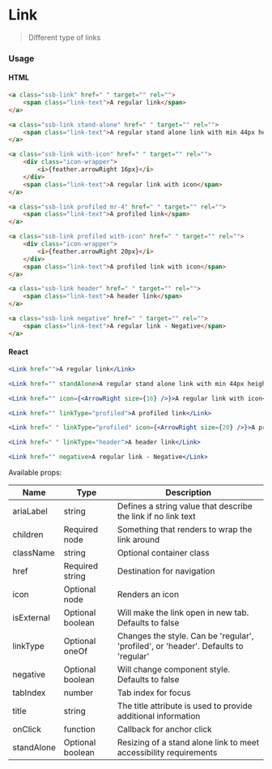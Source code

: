 Link
========

> Different type of links
### Usage


#### HTML

```html
<a class="ssb-link" href=" " target="" rel="">
    <span class="link-text">A regular link</span>
</a>

<a class="ssb-link stand-alone" href=" " target="" rel="">
    <span class="link-text">A regular stand alone link with min 44px height & width</span>
</a>

<a class="ssb-link with-icon" href=" " target="" rel="">
    <div class="icon-wrapper">
        <i>{feather.arrowRight 16px}</i>
    </div>
    <span class="link-text">A regular link with icon</span>
</a>

<a class="ssb-link profiled mr-4" href=" " target="" rel="">
    <span class="link-text">A profiled link</span>
</a>

<a class="ssb-link profiled with-icon" href=" " target="" rel="">
    <div class="icon-wrapper">
        <i>{feather.arrowRight 20px}</i>
    </div>
    <span class="link-text">A profiled link with icon</span>
</a>

<a class="ssb-link header" href=" " target="" rel="">
    <span class="link-text">A header link</span>
</a>

<a class="ssb-link negative" href=" " target="" rel="">
    <span class="link-text">A regular link - Negative</span>
</a>
```

#### React

```jsx harmony
<Link href="">A regular link</Link>

<Link href="" standAlone>A regular stand alone link with min 44px height & width</Link>

<Link href="" icon={<ArrowRight size={16} />}>A regular link with icon</Link>

<Link href="" linkType="profiled">A profiled link</Link>

<Link href=" " linkType="profiled" icon={<ArrowRight size={20} />}>A profiled link with icon</Link>

<Link href=" " linkType="header">A header link</Link>

<Link href="" negative>A regular link - Negative</Link>


```

Available props:

| Name       | Type           | Description  |
| ---------- | ------------- | ----- |
| ariaLabel | string | Defines a string value that describe the link if no link text |
| children   | Required node | Something that renders to wrap the link around |
| className   | string | Optional container class|
| href | Required string| Destination for navigation |
| icon | Optional node | Renders an icon  |
| isExternal | Optional boolean | Will make the link open in new tab. Defaults to false |
| linkType | Optional oneOf |Changes the style. Can be 'regular', 'profiled', or 'header'. Defaults to 'regular' |
| negative | Optional boolean | Will change component style. Defaults to false |
| tabIndex | number | Tab index for focus |
| title | string | The title attribute is used to provide additional information |
| onClick | function | Callback for anchor click |
| standAlone | Optional boolean | Resizing of a stand alone link to meet accessibility requirements |

